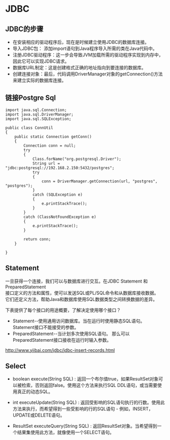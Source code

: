 # JDBC

## JDBC的步骤
* 在安装相应的驱动程序后，现在是时候建立使用JDBC的数据库连接。
* 导入JDBC包： 添加import语句到Java程序导入所需的类在Java代码中。
* 注册JDBC驱动程序：这一步会导致JVM加载所需的驱动程序实现到内存中，因此它可以实现JDBC请求。
* 数据库URL制定：这是创建格式正确的地址指向到要连接的数据库。
* 创建连接对象：最后，代码调用DriverManager对象的getConnection()方法来建立实际的数据库连接。

## 链接Postgre Sql
    import java.sql.Connection;
    import java.sql.DriverManager;
    import java.sql.SQLException;

    public class ConnUtil
    {
        public static Connection getConn()
        {
            Connection conn = null;
            try
            {
                Class.forName("org.postgresql.Driver");
                String url = "jdbc:postgresql://192.168.2.150:5432/postgres";
                try
                {
                    conn = DriverManager.getConnection(url, "postgres", "postgres");
                }
                catch (SQLException e)
                {
                    e.printStackTrace();
                }
            }
            catch (ClassNotFoundException e)
            {
                e.printStackTrace();
            }

            return conn;
        }

    }

## Statement
一旦获得一个连接，我们可以与数据库进行交互。在JDBC Statement 和 PreparedStatement </br>
接口定义的方法和属性，使可以发送SQL或PL/SQL命令和从数据库接收数据。</br>
它们还定义方法，帮助Java和数据库使用SQL数据类型之间转换数据的差异。</br>

下表提供了每个接口的用途概要，了解决定使用哪个接口？</br>
* Statement--使用通用访问数据库。当在运行时使用静态SQL语句。 Statement接口不能接受的参数。
* PreparedStatement--当计划多次使用SQL语句。 那么可以PreparedStatement接口接收在运行时输入参数。


http://www.yiibai.com/jdbc/jdbc-insert-records.html

## Select

* boolean execute(String SQL) : 返回一个布尔值true，如果ResultSet对象可以被检索，否则返回false。使用这个方法来执行SQL DDL语句，或当需要使用真正的动态SQL。

* int executeUpdate(String SQL) : 返回受影响的SQL语句执行的行数。使用此方法来执行，而希望得到一些受影响的行的SQL语句 - 例如，INSERT，UPDATE或DELETE语句。
* ResultSet executeQuery(String SQL) : 返回ResultSet对象。当希望得到一个结果集使用此方法，就像使用一个SELECT语句。
